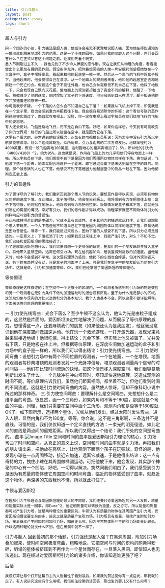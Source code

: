 ```yaml
---
title: 引力与超人
layout: post
categories: essay
tags: short
---
```

超人与引力
    
    问一个四岁的小孩，引力强还是超人强，他或许会毫无不犹豫地说超人强，因为他在得到通知的一瞬间就能脱离地球引力的范围。这是一个小孩的回答，如果问我的同龄人这个问题，你们会回答什么？在正式回答这个问题之前，让我们先看个玩笑。
    愚人节刚刚过去不久 ，我也见到了不少令人捧腹的恶作剧，现在让我们从物理的角度，看看能做出什么更加有趣的恶作剧。假设条件允许，把你最想恶搞的人施一片安眠药然后把她放在一个大盒子中，盒子中摆好家具，看起来和他的起居室一模一样。然后从一个高飞的飞机中将盒子投下。当他起来时，他会觉得自己在漂浮。从一个地面上的观测者来看，他和他的起居室正去和地面赴一个死亡约会。假设这个盒子不能往外看，他自己会丝毫察觉不到自己在下落，他踩了地板一下，只会发现自己飘向天花板。但地面上的观测者却给出了完全不同的解释，他踏了一下地板，稍微减少了他的速度，同时增加了盒子的下落速度。他只会感到自己在漂浮，却不知道他的下冲加速度还和原来一样。
    你可能表示怀疑，一个下落的人怎么会不知道自己在下落？！如果我从飞机上掉下来，即使我是在一个盒子里，我也会感到重力再把我往下拉。我会很容易消除你的怀疑：这个看似夸张的恶作剧已经被实践过了，而且就在电视上。没错，你一定在电视上看过宇航员在他们绕地飞行的飞船中的姿态吧。 
    有人还会反对，飞船是绕地飞行，而不是在自由下落。好吧，如果你这样想，今天我有可能改变了你的世界观：绕行的飞船之所以能留在空中，就是因为它在下落。
    这里有个很大的，经常遇到的错误概念，正如有的电视播音员所说：因为太空中没有引力所以宇航员能够漂浮。对么？这纯属胡扯。众所周知，引力与距离的二次方成反比，地球半径约为4000英里，假设一般飞船离地100英里，这时距地心的距离离增加了2.5%，所以他的引力为（4000/4100）^2，约为95%。这也就是说，作用在飞船上的力几乎和他们停在地面上一样强。所以宇航员在下落，他们感受不到下落是因为他们周围所以物体同样在下落。换句话说，飞船没下落一个距离，地面就配合地逃开一个距离，即它通过自由下落来达到留在空中的目的。同理，那个被恶搞的人也在下落，他感受不到下落是因为他起居室中的物品一起在下落。因为他彻彻底底会上当。

引力的普适性

    为了更详尽的了解引力，我们重新回到那个愚人节的玩笑。要想恶作剧得以实现，必须所有物体以同样的速度下落。与此相反，盒子落得快，他会在天花板上，他将感到有力在把他往上拉；盒子下落得慢，他则贴在地板上，他将感到有力再把他拉倒。极端情况是盒子根本不落，这就是我们所在的房屋的情况。幸好有引力，我们的恶作剧才得以成功。物理学家就把不同物体对引力的同样响应叫做引力的普适性。
    于此形成鲜明对比的是电磁力，它就不具有普适性。关于其他力的描述就此打住，让我们追踪那个愚人节玩笑，一个人下落但他不知道自己在下落是因为周围物体以同样的速度下落，换句话说是因为普适性。嘿等一下，我们能反过来说么，因为下落的人感受不到下落，所以引力必须是普适的。一定意义上，下落抵消了引力；如果我反过来往上冲，我能产生引力，对么？不知不觉，我们已经和爱因斯坦的思维接近了。
    为了理解爱因斯坦想什么，我们需要假想一个更夸张的玩笑，把我们的一个朋友麻醉并放入盒子中，将他带入星际空间，远离任何引力场。现在给机器加油，是装置得到常数的加速度。当他醒来时，根本不会感到不平常。这次没有漂浮的感觉，他扔下的东西也会掉落，但对外观测者来说，扔下的东西并没有动，只是盒子的地面冲了上来。可是我们在盒子中的朋友却认为他在引力场中。这就是说，引力和加速度等价。OK，我们已经掌握了爱因斯坦的等价理论。

等价原理

    等价原理是这样叙述的；在空间中一个足够小的区域内，一个观测者所感到的引力场的物理效应和另一个观测者在无引力条件下做匀加速运动时的报告没有区别。至于为什么是足够小的区域，这涉及幻象与现实的对比以及微积分的基本知识，我个人也基本不会，所以这里不做详细解释。下面来说等价原理的重要推论：
一.引力使光线弯曲：光会下落么？至少牛顿不这么认为，他认为光是由粒子组成的，这显然是片面的。爱因斯坦决定性地解决了问题，从而展示了等价原理的威力。想懂得这一点，还要麻烦我们的朋友（如果他还认为是我朋友），他丝毫没意识到他在深度空间做加速运动。他在玩一个激光游戏，一打开激光器，发现光束竟越来越接近地板！他很吃惊，得出结论：光会下落。但实际上他又被骗了。光并没有下落，只是地板在往上冲。但根据等价原理，在深度空间做加速运动的盒子和引力场中的盒子是一样的，所以我们可以得出结论：引力使光线弯曲。
二.引力使时间弯曲：设想引力场中有两个不同位置的观测者，一个在地面，一个在塔顶。地面的观测者每秒向塔顶的观测者发射一个光脉冲信号，塔顶观测者测量两个信号的时间间隔——他们在比较时间流逝的快慢。把这个情景移入深度空间，我们很容易能判断出发生了什么。一个光脉冲在冲向塔顶时，塔顶却快速地原理，这造成观测的时间不同。等价原理告诉我们，虽然他们距离相同，都坐着不动，但他们看到时间的不同流逝。这就是引力使时间弯曲的内容，虽然使人惊讶，但却不像科幻小说中所述的那样神奇。
三.引力使空间弯曲：要理解什么是空间弯曲，先想想什么是二维平面的弯曲。很显然，画一个三角形，如果内角和不等于180度，那这就是个弯曲的平面。同理，我们只需要在空间中画个三角形，观测内角和是否等于180度就OK了。如下图所示，选择两个星体，光线从他们发出，经过太阳时发生弯曲，进入人眼，显然内角和不为180度。等等，你会说，这不是三角形啊，三条边并不是直线。可惜的是，我们仅仅知道一个定义直线的方法：一束光的明亮径迹。如此定义的直线是两点间的最短距离。所以我们又得出一个结论：我们所处的空间是弯曲的。
曲率
![Image Title](https://github.com/RRRussell/material/raw/master/superman.png)
    空间和时间的曲率是爱因斯坦引力理论的核心，引力场弯曲了时间和空间。从真正的意义上说，空间和时间的曲率就是引力场。再把我们的朋友请出来，把他放在高塔上，让他观测下面两个孩子在玩弹球。奇怪的是，他发现小球在一点周围移动，接近它加速，远离它减速，于是他得出结论：这一点有奇特的力，拽住小球在其周围做椭圆运动。可把他放下来，他会发现，其实那个神秘的中心有一个凹陷，好吧，一切得以解决。突然间我们明白了，我们感受到引力是因为有质量的物体使它周围空间和时间弯曲，临近的物体感受到了曲率，就趋近这个物体。再深奥的东西我也不懂，所以就此打住了。

牛顿与爱因斯坦
    
    在理解引力牛顿理论与爱因斯坦理论最大的不同前，我们还要讨论爱因斯坦的另一大发现，质量和能量实际上是一回事，即E=mc^2，他证明质量可以转换为能量，反之亦可。所以能量和质量都可以产生引力场，这是两种理论的重要区别。牛顿认为有质量的物体在其周围产生引力场，而爱因斯坦理论要复杂的多，简言之就是质量产生引力场，引力场具有能量，继续产生附加引力场，接着继续产生附加的附加引力场，知道正无穷。因为平常物体所产生的引力场能量比较低，所以这两种理论就没什么区别。但在黑洞中就不一样了。
引力与超人
    回到最初的那个话题，引力强还是超人强？在黑洞周围，附加引力场叠加起来，使时间空间极度弯曲，粗略地说，它把空间与时间的织构的网撕得粉碎，坍塌的星体被挤压到不再作为一个星体而存在。一旦落入黑洞，即使超人也无法逃出。现在经过对爱因斯坦引力论的诸多介绍，你该知道谁更强了吧？

后话
    
    我没打算让每个打开这篇日志的人耐着性子看到最后，如果我的赘述使你有一点启发，那我就知足了。有人说研究这些有什么用呢，我借用法拉第的话回答，刚出生的婴儿又有什么用呢？